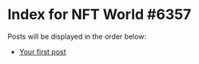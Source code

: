 # Index for NFT World #6357
Posts will be displayed in the order below:

- [Your first post](./001-first.md)

